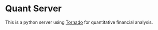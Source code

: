 # Quant Server
This is a python server using [Tornado](https://www.tornadoweb.org/en/stable/) for quantitative financial analysis.
